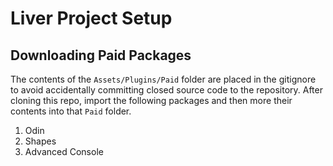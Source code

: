 # Liver Project Setup

## Downloading Paid Packages

The contents of the `Assets/Plugins/Paid` folder are placed in the gitignore to avoid accidentally committing closed source code to the repository.
After cloning this repo, import the following packages and then more their contents into that `Paid` folder.

1. Odin
2. Shapes
3. Advanced Console
